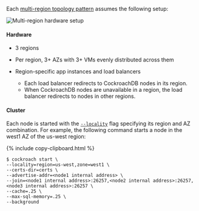 Each [multi-region topology pattern](topology-patterns.html#multi-region-patterns) assumes the following setup:

<img src="{{ 'images/v21.1/topology-patterns/topology_multi-region_hardware.png' | relative_url }}" alt="Multi-region hardware setup" style="max-width:100%" />

#### Hardware

- 3 regions

- Per region, 3+ AZs with 3+ VMs evenly distributed across them

- Region-specific app instances and load balancers
    - Each load balancer redirects to CockroachDB nodes in its region.
    - When CockroachDB nodes are unavailable in a region, the load balancer redirects to nodes in other regions.

#### Cluster

Each node is started with the [`--locality`](cockroach-start.html#locality) flag specifying its region and AZ combination. For example, the following command starts a node in the west1 AZ of the us-west region:

{% include copy-clipboard.html %}
~~~ shell
$ cockroach start \
--locality=region=us-west,zone=west1 \
--certs-dir=certs \
--advertise-addr=<node1 internal address> \
--join=<node1 internal address>:26257,<node2 internal address>:26257,<node3 internal address>:26257 \        
--cache=.25 \
--max-sql-memory=.25 \
--background
~~~
